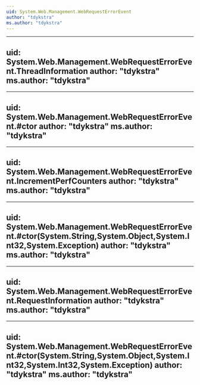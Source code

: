 ```yaml
---
uid: System.Web.Management.WebRequestErrorEvent
author: "tdykstra"
ms.author: "tdykstra"
---
```


---
uid: System.Web.Management.WebRequestErrorEvent.ThreadInformation
author: "tdykstra"
ms.author: "tdykstra"
---

---
uid: System.Web.Management.WebRequestErrorEvent.#ctor
author: "tdykstra"
ms.author: "tdykstra"
---

---
uid: System.Web.Management.WebRequestErrorEvent.IncrementPerfCounters
author: "tdykstra"
ms.author: "tdykstra"
---

---
uid: System.Web.Management.WebRequestErrorEvent.#ctor(System.String,System.Object,System.Int32,System.Exception)
author: "tdykstra"
ms.author: "tdykstra"
---

---
uid: System.Web.Management.WebRequestErrorEvent.RequestInformation
author: "tdykstra"
ms.author: "tdykstra"
---

---
uid: System.Web.Management.WebRequestErrorEvent.#ctor(System.String,System.Object,System.Int32,System.Int32,System.Exception)
author: "tdykstra"
ms.author: "tdykstra"
---
